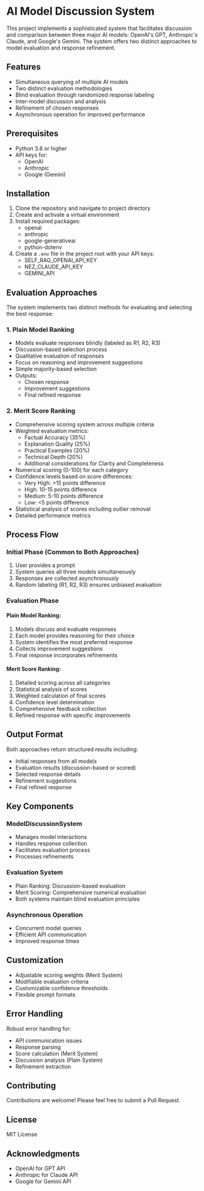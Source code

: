 # AI Model Discussion System

This project implements a sophisticated system that facilitates discussion and comparison between three major AI models: OpenAI's GPT, Anthropic's Claude, and Google's Gemini. The system offers two distinct approaches to model evaluation and response refinement.

## Features

- Simultaneous querying of multiple AI models
- Two distinct evaluation methodologies
- Blind evaluation through randomized response labeling
- Inter-model discussion and analysis
- Refinement of chosen responses
- Asynchronous operation for improved performance

## Prerequisites

- Python 3.8 or higher
- API keys for:
  - OpenAI
  - Anthropic
  - Google (Gemini)

## Installation

1. Clone the repository and navigate to project directory
2. Create and activate a virtual environment 
3. Install required packages:
   - openai
   - anthropic 
   - google-generativeai
   - python-dotenv
4. Create a `.env` file in the project root with your API keys:
   - SELF_RAG_OPENAI_API_KEY
   - NEZ_CLAUDE_API_KEY  
   - GEMINI_API

## Evaluation Approaches

The system implements two distinct methods for evaluating and selecting the best response:

### 1. Plain Model Ranking
- Models evaluate responses blindly (labeled as R1, R2, R3)
- Discussion-based selection process
- Qualitative evaluation of responses
- Focus on reasoning and improvement suggestions
- Simple majority-based selection
- Outputs:
  - Chosen response
  - Improvement suggestions
  - Final refined response

### 2. Merit Score Ranking
- Comprehensive scoring system across multiple criteria
- Weighted evaluation metrics:
  - Factual Accuracy (35%)
  - Explanation Quality (25%)
  - Practical Examples (20%)
  - Technical Depth (20%)
  - Additional considerations for Clarity and Completeness
- Numerical scoring (0-100) for each category
- Confidence levels based on score differences:
  - Very High: >15 points difference
  - High: 10-15 points difference
  - Medium: 5-10 points difference
  - Low: <5 points difference
- Statistical analysis of scores including outlier removal
- Detailed performance metrics

## Process Flow

### Initial Phase (Common to Both Approaches)
1. User provides a prompt
2. System queries all three models simultaneously
3. Responses are collected asynchronously
4. Random labeling (R1, R2, R3) ensures unbiased evaluation

### Evaluation Phase

#### Plain Model Ranking:
1. Models discuss and evaluate responses
2. Each model provides reasoning for their choice
3. System identifies the most preferred response
4. Collects improvement suggestions
5. Final response incorporates refinements

#### Merit Score Ranking:
1. Detailed scoring across all categories
2. Statistical analysis of scores
3. Weighted calculation of final scores
4. Confidence level determination
5. Comprehensive feedback collection
6. Refined response with specific improvements

## Output Format

Both approaches return structured results including:
- Initial responses from all models
- Evaluation results (discussion-based or scored)
- Selected response details
- Refinement suggestions
- Final refined response

## Key Components

### ModelDiscussionSystem
- Manages model interactions
- Handles response collection
- Facilitates evaluation process
- Processes refinements

### Evaluation System
- Plain Ranking: Discussion-based evaluation
- Merit Scoring: Comprehensive numerical evaluation
- Both systems maintain blind evaluation principles

### Asynchronous Operation
- Concurrent model queries
- Efficient API communication
- Improved response times

## Customization

- Adjustable scoring weights (Merit System)
- Modifiable evaluation criteria
- Customizable confidence thresholds
- Flexible prompt formats

## Error Handling

Robust error handling for:
- API communication issues
- Response parsing
- Score calculation (Merit System)
- Discussion analysis (Plain System)
- Refinement extraction

## Contributing

Contributions are welcome! Please feel free to submit a Pull Request.

## License

MIT License

## Acknowledgments

- OpenAI for GPT API
- Anthropic for Claude API
- Google for Gemini API